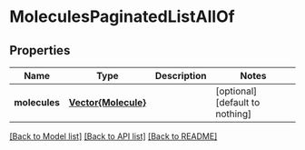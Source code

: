 # MoleculesPaginatedListAllOf


## Properties
Name | Type | Description | Notes
------------ | ------------- | ------------- | -------------
**molecules** | [**Vector{Molecule}**](Molecule.md) |  | [optional] [default to nothing]


[[Back to Model list]](../README.md#models) [[Back to API list]](../README.md#api-endpoints) [[Back to README]](../README.md)


